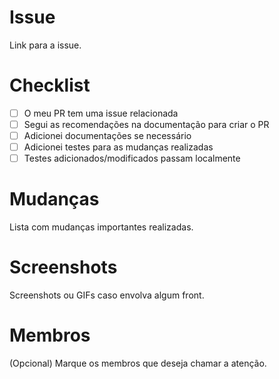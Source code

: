# Issue
Link para a issue.

# Checklist
- [ ] O meu PR tem uma issue relacionada
- [ ] Segui as recomendações na documentação para criar o PR
- [ ] Adicionei documentações se necessário
- [ ] Adicionei testes para as mudanças realizadas
- [ ] Testes adicionados/modificados passam localmente

# Mudanças
Lista com mudanças importantes realizadas.

# Screenshots
Screenshots ou GIFs caso envolva algum front.

# Membros
(Opcional) Marque os membros que deseja chamar a atenção.
